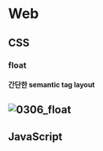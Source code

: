 # Web
## CSS
### float
#### 간단한 semantic tag layout
![0306_float](https://user-images.githubusercontent.com/61743793/110141681-bff8ca80-7e18-11eb-95f9-4d48f04a1fa3.JPG)
---
## JavaScript
